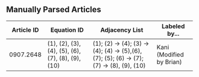## Manually Parsed Articles

| Article ID    | Equation ID   | Adjacency List | Labeled by... |
| ------------- | ------------- | -------------- | ------------- |
| 0907.2648     | (1), (2), (3), (4), (5), (6), (7), (8), (9), (10) | (1); (2) -> (4); (3) -> (4); (4) -> (5),(6),(7); (5); (6) -> (7); (7) -> (8), (9), (10) | Kani (Modified by Brian) |

